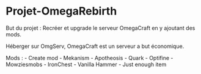 # Projet-OmegaRebirth


But du projet : Recréer et upgrade le serveur OmegaCraft en y ajoutant des mods.

Héberger sur OmgServ, OmegaCraft est un serveur a but économique. 

Mods : 
    - Create mod
    - Mekanism
    - Apotheosis
    - Quark
    - Optifine
    - Mowziesmobs
    - IronChest
    - Vanilla Hammer
    - Just enough item
